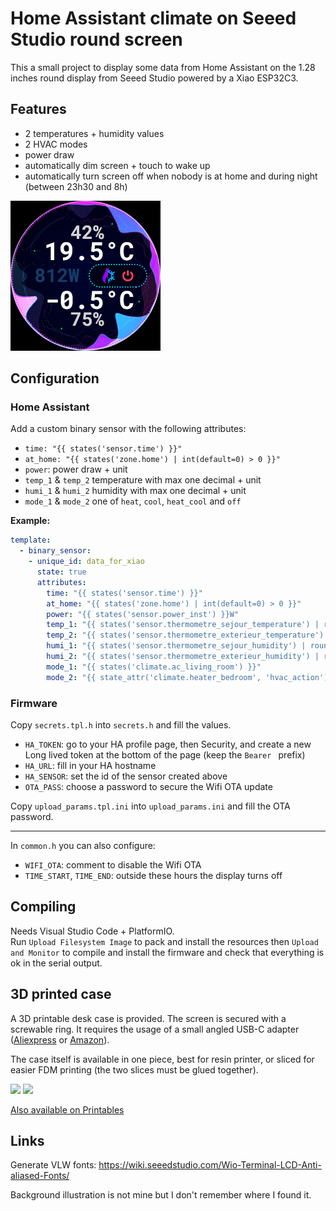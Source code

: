 # Home Assistant climate on Seeed Studio round screen

This a small project to display some data from Home Assistant on the 1.28 inches round display from Seeed Studio powered by a Xiao ESP32C3.

## Features

- 2 temperatures + humidity values
- 2 HVAC modes
- power draw
- automatically dim screen + touch to wake up
- automatically turn screen off when nobody is at home and during night (between 23h30 and 8h)

![preview](./preview.png)

## Configuration

### Home Assistant

Add a custom binary sensor with the following attributes:
- `time: "{{ states('sensor.time') }}"`
- `at_home: "{{ states('zone.home') | int(default=0) > 0 }}"`
- `power`: power draw + unit
- `temp_1` & `temp_2` temperature with max one decimal + unit
- `humi_1` & `humi_2` humidity with max one decimal + unit
- `mode_1` & `mode_2` one of `heat`, `cool`, `heat_cool` and `off`

**Example:**
```yaml
template:
  - binary_sensor:
    - unique_id: data_for_xiao
      state: true
      attributes:
        time: "{{ states('sensor.time') }}"
        at_home: "{{ states('zone.home') | int(default=0) > 0 }}"
        power: "{{ states('sensor.power_inst') }}W"
        temp_1: "{{ states('sensor.thermometre_sejour_temperature') | round(1, default=0) }}°C"
        temp_2: "{{ states('sensor.thermometre_exterieur_temperature') | round(1, default=0) }}°C"
        humi_1: "{{ states('sensor.thermometre_sejour_humidity') | round(0, default=0) }}%"
        humi_2: "{{ states('sensor.thermometre_exterieur_humidity') | round(0, default=0) }}%"
        mode_1: "{{ states('climate.ac_living_room') }}"
        mode_2: "{{ state_attr('climate.heater_bedroom', 'hvac_action') | replace('heating', 'heat') | replace('idle', 'off') }}"
```

### Firmware

Copy `secrets.tpl.h` into `secrets.h` and fill the values.

- `HA_TOKEN`: go to your HA profile page, then Security, and create a new Long lived token at the bottom of the page (keep the `Bearer ` prefix)
- `HA_URL`: fill in your HA hostname
- `HA_SENSOR`: set the id of the sensor created above
- `OTA_PASS`: choose a password to secure the Wifi OTA update

Copy `upload_params.tpl.ini` into `upload_params.ini` and fill the OTA password.

----

In `common.h` you can also configure:

- `WIFI_OTA`: comment to disable the Wifi OTA
- `TIME_START`, `TIME_END`: outside these hours the display turns off

## Compiling

Needs Visual Studio Code + PlatformIO.  
Run `Upload Filesystem Image` to pack and install the resources then `Upload and Monitor` to compile and install the firmware and check that everything is ok in the serial output.

## 3D printed case

A 3D printable desk case is provided. The screen is secured with a screwable ring.
It requires the usage of a small angled USB-C adapter ([Aliexpress](https://aliexpress.com/item/1005005966745930.html) or [Amazon](https://www.amazon.com/dp/B0B2NJ3P3L)).

The case itself is available in one piece, best for resin printer, or sliced for easier FDM printing (the two slices must be glued together).

<img src="./render/front-1.png" width="400"/> <img src="./render/back-1.png" width="400"/>

[Also available on Printables](https://www.printables.com/model/1153601-desk-stand-for-seeed-studio-round-display)

## Links

Generate VLW fonts: https://wiki.seeedstudio.com/Wio-Terminal-LCD-Anti-aliased-Fonts/

Background illustration is not mine but I don't remember where I found it.
